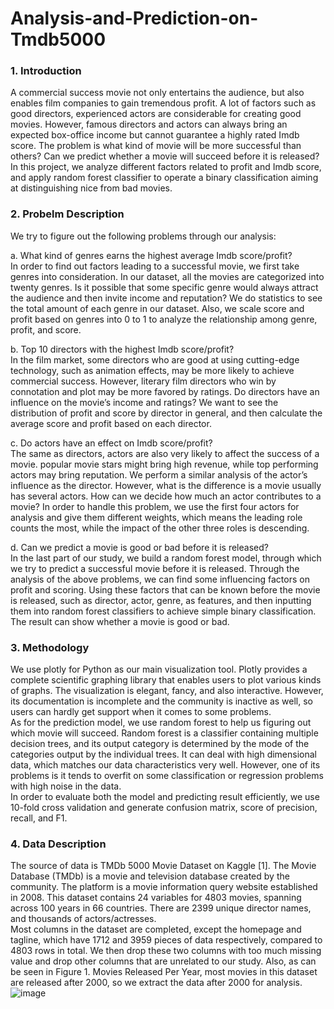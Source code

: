 # Analysis-and-Prediction-on-Tmdb5000
### 1. Introduction  
A commercial success movie not only entertains the audience, but also enables film companies to gain tremendous profit. A lot of factors such as good directors, experienced actors are considerable for creating good movies. However, famous directors and actors can always bring an expected box-office income but cannot guarantee a highly rated Imdb score. The problem is what kind of movie will be more successful than others? Can we predict whether a movie will succeed before it is released? In this project, we analyze different factors related to profit and Imdb score, and apply random forest classifier to operate a binary classification aiming at distinguishing nice from bad movies.  
  
### 2. Probelm Description  
We try to figure out the following problems through our analysis:  
  
a.	What kind of genres earns the highest average Imdb score/profit?  
In order to find out factors leading to a successful movie, we first take genres into consideration. In our dataset, all the movies are categorized into twenty genres. Is it possible that some specific genre would always attract the audience and then invite income and reputation? We do statistics to see the total amount of each genre in our dataset. Also, we scale score and profit based on genres into 0 to 1 to analyze the relationship among genre, profit, and score.  
  
b.	Top 10 directors with the highest Imdb score/profit?  
In the film market, some directors who are good at using cutting-edge technology, such as animation effects, may be more likely to achieve commercial success. However, literary film directors who win by connotation and plot may be more favored by ratings. Do directors have an influence on the movie’s income and ratings? We want to see the distribution of profit and score by director in general, and then calculate the average score and profit based on each director.  
  
c.	Do actors have an effect on Imdb score/profit?  
The same as directors, actors are also very likely to affect the success of a movie. popular movie stars might bring high revenue, while top performing actors may bring reputation. We perform a similar analysis of the actor’s influence as the director. However, what is the difference is a movie usually has several actors. How can we decide how much an actor contributes to a movie? In order to handle this problem, we use the first four actors for analysis and give them different weights, which means the leading role counts the most, while the impact of the other three roles is descending.  
  
d.	Can we predict a movie is good or bad before it is released?  
In the last part of our study, we build a random forest model, through which we try to predict a successful movie before it is released. Through the analysis of the above problems, we can find some influencing factors on profit and scoring. Using these factors that can be known before the movie is released, such as director, actor, genre, as features, and then inputting them into random forest classifiers to achieve simple binary classification. The result can show whether a movie is good or bad.
  
### 3. Methodology
We use plotly for Python as our main visualization tool. Plotly provides a complete scientific graphing library that enables users to plot various kinds of graphs. The visualization is elegant, fancy, and also interactive. However, its documentation is incomplete and the community is inactive as well, so users can hardly get support when it comes to some problems.  
As for the prediction model, we use random forest to help us figuring out which movie will succeed. Random forest is a classifier containing multiple decision trees, and its output category is determined by the mode of the categories output by the individual trees. It can deal with high dimensional data, which matches our data characteristics very well. However, one of its problems is it tends to overfit on some classification or regression problems with high noise in the data.  
In order to evaluate both the model and predicting result efficiently, we use 10-fold cross validation and generate confusion matrix, score of precision, recall, and F1.
  
### 4. Data Description
The source of data is TMDb 5000 Movie Dataset on Kaggle [1]. The Movie Database (TMDb) is a movie and television database created by the community. The platform is a movie information query website established in 2008. This dataset contains 24 variables for 4803 movies, spanning across 100 years in 66 countries. There are 2399 unique director names, and thousands of actors/actresses.   
Most columns in the dataset are completed, except the homepage and tagline, which have 1712 and 3959 pieces of data respectively, compared to 4803 rows in total. We then drop these two columns with too much missing value and drop other columns that are unrelated to our study. Also, as can be seen in Figure 1. Movies Released Per Year, most movies in this dataset are released after 2000, so we extract the data after 2000 for analysis.  
![image](https://github.com/cyuuu4u/readme_add_pic/tree/master/images/Picture1.png)
